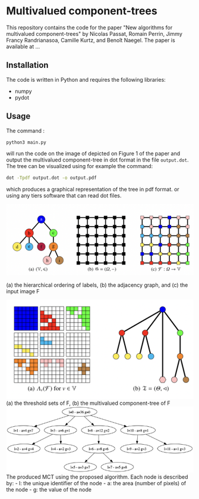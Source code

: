 # Multivalued component-trees

This repository contains the code for the paper "New algorithms for multivalued component-trees" by Nicolas Passat, Romain Perrin, Jimmy Francy Randrianasoa, Camille Kurtz, and Benoît Naegel. The paper is available at ...

## Installation

The code is written in Python and requires the following libraries:
- numpy
- pydot 

## Usage

The command :
```bash
python3 main.py 
```
will run the code on the image of depicted on Figure 1 of the paper and output the multivalued component-tree in dot format in the file `output.dot`.
The tree can be visualized using for example the command:
```bash
dot -Tpdf output.dot -o output.pdf
```
which produces a graphical representation of the tree in pdf format.
or using any tiers software that can read dot files.

<img src="Fig1.png"  />

(a) the hierarchical ordering of labels, (b) the adjacency graph, and (c) the input image F

<img src="Fig2.png"  />
(a) the threshold sets of F, (b) the multivalued component-tree of F

<img src="mct_fig1.png"  />
The produced MCT using the proposed algorithm.
Each node is described by:
- l: the unique identifier of the node
- a: the area (number of pixels) of the node
- g: the value of the  node

